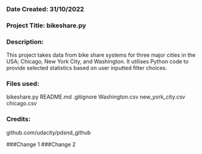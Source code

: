 ### Date Created: 31/10/2022

### Project Title: bikeshare.py

### Description:
This project takes data from bike share systems for three major cities in the USA; Chicago, New York City, and Washington. It utilises Python code to provide selected statistics based on user inputted filter choices.

### Files used:
bikeshare.py
README.md
.gitignore
Washington.csv
new_york_city.csv
chicago.csv

### Credits:
github.com/udacity/pdsnd_github

###Change 1
###Change 2
